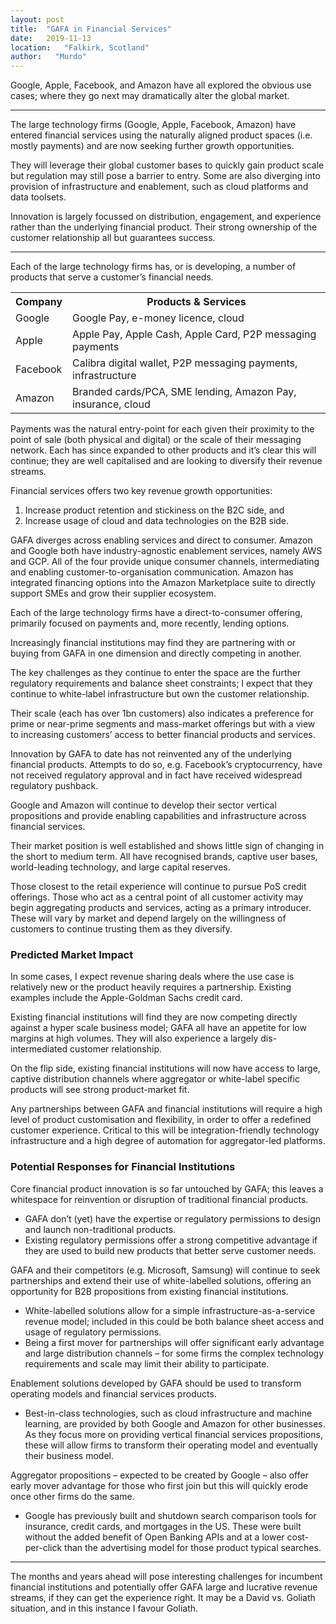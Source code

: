 ```yaml
---
layout: post
title:  "GAFA in Financial Services"
date:   2019-11-13
location:   "Falkirk, Scotland"
author:   "Murdo"
---
```


Google, Apple, Facebook, and Amazon have all explored the obvious use cases; where they go next may dramatically alter the global market.

---

The large technology firms (Google, Apple, Facebook, Amazon) have entered financial services using the naturally aligned product spaces (i.e. mostly payments) and are now seeking further growth opportunities.

They will leverage their global customer bases to quickly gain product scale but regulation may still pose a barrier to entry. Some are also diverging into provision of infrastructure and enablement, such as cloud platforms and data toolsets.

Innovation is largely focussed on distribution, engagement, and experience rather than the underlying financial product. Their strong ownership of the customer relationship all but guarantees success.

---

Each of the large technology firms has, or is developing, a number of products that serve a customer’s financial needs.

<table>
  <tr>
    <th>Company</th>
    <th>Products & Services</th>
  </tr>
  <tr>
    <td>Google</td>
    <td>Google Pay, e-money licence, cloud</td>
  </tr>
  <tr>
    <td>Apple</td>
    <td>Apple Pay, Apple Cash, Apple Card, P2P messaging payments</td>
  </tr>
  <tr>
    <td>Facebook</td>
    <td>Calibra digital wallet, P2P messaging payments, infrastructure</td>
  </tr>
  <tr>
    <td>Amazon</td>
    <td>Branded cards/PCA, SME lending, Amazon Pay, insurance, cloud</td>
  </tr>
</table>


Payments was the natural entry-point for each given their proximity to the point of sale (both physical and digital) or the scale of their messaging network. Each has since expanded to other products and it’s clear this will continue; they are well capitalised and are looking to diversify their revenue streams.
 
Financial services offers two key revenue growth opportunities: 

1. Increase product retention and stickiness on the B2C side, and 
2. Increase usage of cloud and data technologies on the B2B side.

GAFA diverges across enabling services and direct to consumer. Amazon and Google both have industry-agnostic enablement services, namely AWS and GCP. All of the four provide unique consumer channels, intermediating and enabling customer-to-organisation communication. Amazon has integrated financing options into the Amazon Marketplace suite to directly support SMEs and grow their supplier ecosystem.

Each of the large technology firms have a direct-to-consumer offering, primarily focused on payments and, more recently, lending options.

Increasingly financial institutions may find they are partnering with or buying from GAFA in one dimension and directly competing in another.

The key challenges as they continue to enter the space are the further regulatory requirements and balance sheet constraints; I expect that they continue to white-label infrastructure but own the customer relationship.

Their scale (each has over 1bn customers) also indicates a preference for prime or near-prime segments and mass-market offerings but with a view to increasing customers’ access to better financial products and services.

Innovation by GAFA to date has not reinvented any of the underlying financial products. Attempts to do so, e.g. Facebook’s cryptocurrency, have not received regulatory approval and in fact have received widespread regulatory pushback.

Google and Amazon will continue to develop their sector vertical propositions and provide enabling capabilities and infrastructure across financial services.
 
Their market position is well established and shows little sign of changing in the short to medium term. All have recognised brands, captive user bases, world-leading technology, and large capital reserves.

Those closest to the retail experience will continue to pursue PoS credit offerings. Those who act as a central point of all customer activity may begin aggregating products and services, acting as a primary introducer. These will vary by market and depend largely on the willingness of customers to continue trusting them as they diversify.

### Predicted Market Impact

In some cases, I expect revenue sharing deals where the use case is relatively new or the product heavily requires a partnership. Existing examples include the Apple-Goldman Sachs credit card.

Existing financial institutions will find they are now competing directly against a hyper scale business model; GAFA all have an appetite for low margins at high volumes. They will also experience a largely dis-intermediated customer relationship.

On the flip side, existing financial institutions will now have access to large, captive distribution channels where aggregator or white-label specific products will see strong product-market fit.

Any partnerships between GAFA and financial institutions will require a high level of product customisation and flexibility, in order to offer a redefined customer experience. Critical to this will be integration-friendly technology infrastructure and a high degree of automation for aggregator-led platforms.


### Potential Responses for Financial Institutions

Core financial product innovation is so far untouched by GAFA; this leaves a whitespace for reinvention or disruption of traditional financial products.

- GAFA don’t (yet) have the expertise or regulatory permissions to design and launch non-traditional products.
- Existing regulatory permissions offer a strong competitive advantage if they are used to build new products that better serve customer needs.
 
GAFA and their competitors (e.g. Microsoft, Samsung) will continue to seek partnerships and extend their use of white-labelled solutions, offering an opportunity for B2B propositions from existing financial institutions.

- White-labelled solutions allow for a simple infrastructure-as-a-service revenue model; included in this could be both balance sheet access and usage of regulatory permissions.
- Being a first mover for partnerships will offer significant early advantage and large distribution channels – for some firms the complex technology requirements and scale may limit their ability to participate.
 
Enablement solutions developed by GAFA should be used to transform operating models and financial services products.

- Best-in-class technologies, such as cloud infrastructure and machine learning, are provided by both Google and Amazon for other businesses. As they focus more on providing vertical financial services propositions, these will allow firms to transform their operating model and eventually their business model.
 
Aggregator propositions – expected to be created by Google – also offer early mover advantage for those who first join but this will quickly erode once other firms do the same.

- Google has previously built and shutdown search comparison tools for insurance, credit cards, and mortgages in the US. These were built without the added benefit of Open Banking APIs and at a lower cost-per-click than the advertising model for those product typical searches.

---

The months and years ahead will pose interesting challenges for incumbent financial institutions and potentially offer GAFA large and lucrative revenue streams, if they can get the experience right. It may be a David vs. Goliath situation, and in this instance I favour Goliath.
